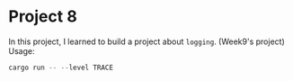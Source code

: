 # Project 8
In this project, I learned to build a project about `logging`. (Week9's project)  
Usage:
```Rust
cargo run -- --level TRACE
```
